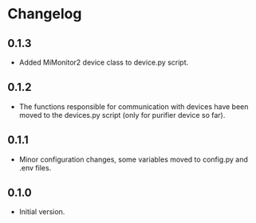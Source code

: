 # Changelog

## 0.1.3
- Added MiMonitor2 device class to device.py script.

## 0.1.2
- The functions responsible for communication with devices have been moved to the devices.py script (only for purifier device so far).

## 0.1.1
- Minor configuration changes, some variables moved to config.py and .env files.

## 0.1.0
- Initial version.